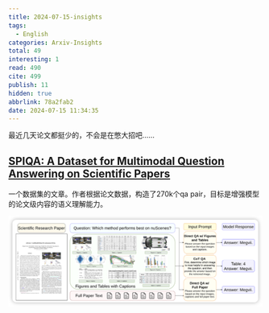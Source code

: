```yaml
---
title: 2024-07-15-insights
tags:
  - English
categories: Arxiv-Insights
total: 49
interesting: 1
read: 490
cite: 499
publish: 11
hidden: true
abbrlink: 78a2fab2
date: 2024-07-15 11:34:35
---
```


最近几天论文都挺少的，不会是在憋大招吧……

## [SPIQA: A Dataset for Multimodal Question Answering on Scientific Papers](https://arxiv.org/pdf/2407.09413)

一个数据集的文章。作者根据论文数据，构造了270k个qa pair，目标是增强模型的论文级内容的语义理解能力。

<img src="../../files/images/arxiv-insights/2024-07-15-07-19/spiqa.png">

